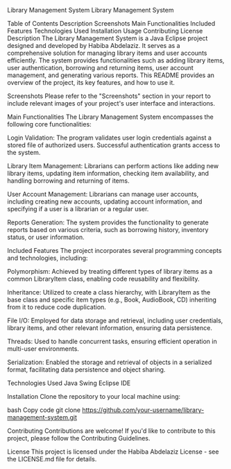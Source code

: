 Library Management System
Library Management System

Table of Contents
Description
Screenshots
Main Functionalities
Included Features
Technologies Used
Installation
Usage
Contributing
License
Description
The Library Management System is a Java Eclipse project designed and developed by Habiba Abdelaziz. It serves as a comprehensive solution for managing library items and user accounts efficiently. The system provides functionalities such as adding library items, user authentication, borrowing and returning items, user account management, and generating various reports. This README provides an overview of the project, its key features, and how to use it.

Screenshots
Please refer to the "Screenshots" section in your report to include relevant images of your project's user interface and interactions.

Main Functionalities
The Library Management System encompasses the following core functionalities:

Login Validation: The program validates user login credentials against a stored file of authorized users. Successful authentication grants access to the system.

Library Item Management: Librarians can perform actions like adding new library items, updating item information, checking item availability, and handling borrowing and returning of items.

User Account Management: Librarians can manage user accounts, including creating new accounts, updating account information, and specifying if a user is a librarian or a regular user.

Reports Generation: The system provides the functionality to generate reports based on various criteria, such as borrowing history, inventory status, or user information.

Included Features
The project incorporates several programming concepts and technologies, including:

Polymorphism: Achieved by treating different types of library items as a common LibraryItem class, enabling code reusability and flexibility.

Inheritance: Utilized to create a class hierarchy, with LibraryItem as the base class and specific item types (e.g., Book, AudioBook, CD) inheriting from it to reduce code duplication.

File I/O: Employed for data storage and retrieval, including user credentials, library items, and other relevant information, ensuring data persistence.

Threads: Used to handle concurrent tasks, ensuring efficient operation in multi-user environments.

Serialization: Enabled the storage and retrieval of objects in a serialized format, facilitating data persistence and object sharing.

Technologies Used
Java Swing
Eclipse IDE

Installation
Clone the repository to your local machine using:

bash
Copy code
git clone https://github.com/your-username/library-management-system.git

Contributing
Contributions are welcome! If you'd like to contribute to this project, please follow the Contributing Guidelines.

License
This project is licensed under the Habiba Abdelaziz License - see the LICENSE.md file for details.
